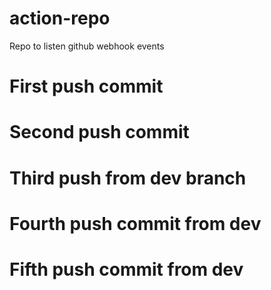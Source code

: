 # action-repo
Repo to listen github webhook events

# First push commit
# Second push commit
# Third push from dev branch
# Fourth push commit from dev
# Fifth push commit from dev
